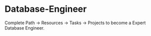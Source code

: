 # Database-Engineer
  Complete Path -> Resources -> Tasks -> Projects to become a Expert Database Engineer.
